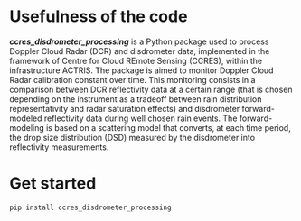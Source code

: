 # Usefulness of the code

***ccres_disdrometer_processing*** is a Python package used to process Doppler Cloud Radar (DCR) and disdrometer data, implemented in the framework of Centre for Cloud REmote Sensing (CCRES), within the infrastructure ACTRIS.
The package is aimed to monitor Doppler Cloud Radar calibration constant over time. This monitoring consists in a comparison between DCR reflectivity data at a certain range (that is chosen depending on the instrument as a tradeoff between rain distribution representativity and radar saturation effects) and disdrometer forward-modeled reflectivity data during well chosen rain events.
The forward-modeling is based on a scattering model that converts, at each time period, the drop size distribution (DSD) measured by the disdrometer into reflectivity measurements.



# Get started

```python
pip install ccres_disdrometer_processing
```
